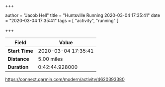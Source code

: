+++

author = "Jacob Hell"
title = "Huntsville Running 2020-03-04 17:35:41"
date = "2020-03-04 17:35:41"
tags = [
    "activity", "running"
]

+++

<!--more-->

|Field  |Value  |
|--- | --- |
|**Start Time**|2020-03-04 17:35:41|
|**Distance**|5.00 miles|
|**Duration**|0:42:44.928000|

https://connect.garmin.com/modern/activity/4620393380